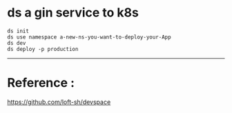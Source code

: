 #  ds a gin service to k8s



```shell
ds init     
ds use namespace a-new-ns-you-want-to-deploy-your-App
ds dev
ds deploy -p production
```



---
# Reference :
https://github.com/loft-sh/devspace